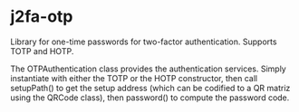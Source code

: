 # j2fa-otp
Library for one-time passwords for two-factor authentication. Supports TOTP and HOTP.

The OTPAuthentication class provides the authentication services.
Simply instantiate with either the TOTP or the HOTP constructor, 
then call setupPath() to get the setup address
(which can be codified to a QR matriz using the QRCode class), 
then password() to compute the password code. 
